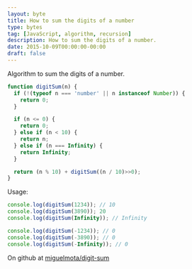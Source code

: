 ```yaml
---
layout: byte
title: How to sum the digits of a number
type: bytes
tag: [JavaScript, algorithm, recursion]
description: How to sum the digits of a number.
date: 2015-10-09T00:00:00-00:00
draft: false
---
```

Algorithm to sum the digits of a number.

```javascript
function digitSum(n) {
  if (!(typeof n === 'number' || n instanceof Number)) {
    return 0;
  }

  if (n <= 0) {
    return 0;
  } else if (n < 10) {
    return n;
  } else if (n === Infinity) {
    return Infinity;
  }

  return (n % 10) + digitSum((n / 10)>>0);
}
```

Usage:

```javascript
console.log(digitSum(1234)); // 10
console.log(digitSum(3890)); 20
console.log(digitSum(Infinity)); // Infinity

console.log(digitSum(-1234)); // 0
console.log(digitSum(-3890)); // 0
console.log(digitSum(-Infinity)); // 0
```

On github at [miguelmota/digit-sum](https://github.com/miguelmota/digit-sum)
